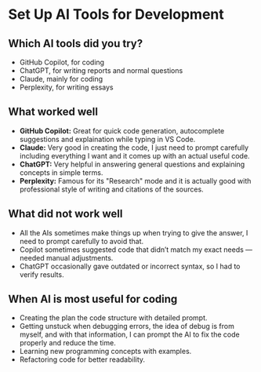 # Set Up AI Tools for Development   

## Which AI tools did you try?
- GitHub Copilot, for coding
- ChatGPT, for writing reports and normal questions 
- Claude, mainly for coding
- Perplexity, for writing essays

## What worked well
- **GitHub Copilot:** Great for quick code generation, autocomplete suggestions and explaination while typing in VS Code.
- **Claude:** Very good in creating the code, I just need to prompt carefully including everything I want and it comes up with an actual useful code.
- **ChatGPT:** Very helpful in answering general questions and explaining concepts in simple terms.
- **Perplexity:** Famous for its "Research" mode and it is actually good with professional style of writing and citations of the sources.

## What did not work well
- All the AIs sometimes make things up when trying to give the answer, I need to prompt carefully to avoid that.
- Copilot sometimes suggested code that didn’t match my exact needs — needed manual adjustments.
- ChatGPT occasionally gave outdated or incorrect syntax, so I had to verify results.

## When AI is most useful for coding
- Creating the plan the code structure with detailed prompt.
- Getting unstuck when debugging errors, the idea of debug is from myself, and with that information, I can prompt the AI to fix the code properly and reduce the time.
- Learning new programming concepts with examples.
- Refactoring code for better readability.
